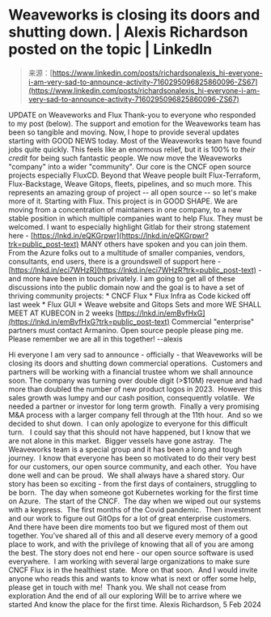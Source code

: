 <!--yml
category: 未分类
date: 2024-05-27 14:36:24
-->

# Weaveworks is closing its doors and shutting down. | Alexis Richardson posted on the topic | LinkedIn

> 来源：[https://www.linkedin.com/posts/richardsonalexis_hi-everyone-i-am-very-sad-to-announce-activity-7160295096825860096-ZS67](https://www.linkedin.com/posts/richardsonalexis_hi-everyone-i-am-very-sad-to-announce-activity-7160295096825860096-ZS67)

UPDATE on Weaveworks and Flux Thank-you to everyone who responded to my post (below). The support and emotion for the Weaveworks team has been so tangible and moving. Now, I hope to provide several updates starting with GOOD NEWS today. Most of the Weaveworks team have found jobs quite quickly. This feels like an enormous relief, but it is 100% to *their credit* for being such fantastic people. We now move the Weaveworks "company" into a wider "community". Our core is the CNCF open source projects especially FluxCD. Beyond that Weave people built Flux-Terraform, Flux-Backstage, Weave Gitops, fleets, pipelines, and so much more. This represents an amazing group of project -- all open source -- so let's make more of it. Starting with Flux. This project is in GOOD SHAPE. We are moving from a concentration of maintainers in one company, to a new stable position in which multiple companies want to help Flux. They must be welcomed. I want to especially highlight Gitlab for their strong statement here - [https://lnkd.in/eQKGrpwr](https://lnkd.in/eQKGrpwr?trk=public_post-text) MANY others have spoken and you can join them. From the Azure folks out to a multitude of smaller companies, vendors, consultants, end users, there is a groundswell of support here - [https://lnkd.in/eci7WHzR](https://lnkd.in/eci7WHzR?trk=public_post-text) - and more have been in touch privately. I am going to get all of these discussions into the public domain now and the goal is to have a set of thriving community projects: * CNCF Flux * Flux Infra as Code kicked off last week * Flux GUI * Weave website and Gitops Sets and more WE SHALL MEET AT KUBECON in 2 weeks [https://lnkd.in/emBvfHxG](https://lnkd.in/emBvfHxG?trk=public_post-text) Commercial "enterprise" partners must contact Armanino. Open source people please ping me. Please remember we are all in this together! --alexis

 [](https://uk.linkedin.com/in/richardsonalexis?trk=public_post_reshare_feed-actor-image) 

Hi everyone I am very sad to announce - officially - that Weaveworks will be closing its doors and shutting down commercial operations.  Customers and partners will be working with a financial trustee whom we shall announce soon. The company was turning over double digit (>$10M) revenue and had more than doubled the number of new product logos in 2023.  However this sales growth was lumpy and our cash position, consequently volatile.  We needed a partner or investor for long term growth.  Finally a very promising M&A process with a larger company fell through at the 11th hour.  And so we decided to shut down.  I can only apologize to everyone for this difficult turn.   I could say that this should not have happened, but I know that we are not alone in this market.  Bigger vessels have gone astray.  The Weaveworks team is a special group and it has been a long and tough journey.  I know that everyone has been so motivated to do their very best for our customers, our open source community, and each other.  You have done well and can be proud.  We shall always have a shared story. Our story has been so exciting - from the first days of containers, struggling to be born.  The day when someone got Kubernetes working for the first time on Azure.  The start of the CNCF.  The day when we wiped out our systems with a keypress.  The first months of the Covid pandemic.  Then investment and our work to figure out GitOps for a lot of great enterprise customers.  And there have been dire moments too but we figured most of them out together. You’ve shared all of this and all deserve every memory of a good place to work, and with the privilege of knowing that all of you are among the best. The story does not end here - our open source software is used everywhere.  I am working with several large organizations to make sure CNCF Flux is in the healthiest state.  More on that soon.  And I would invite anyone who reads this and wants to know what is next or offer some help, please get in touch with me!  Thank you. We shall not cease from exploration And the end of all our exploring Will be to arrive where we started And know the place for the first time. Alexis Richardson, 5 Feb 2024